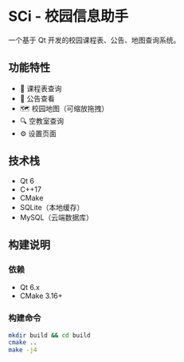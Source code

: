 # SCi - 校园信息助手

一个基于 Qt 开发的校园课程表、公告、地图查询系统。

## 功能特性

- 📅 课程表查询
- 📢 公告查看
- 🗺️ 校园地图（可缩放拖拽）
- 🔍 空教室查询
- ⚙️ 设置页面

## 技术栈

- Qt 6
- C++17
- CMake
- SQLite（本地缓存）
- MySQL（云端数据库）

## 构建说明

### 依赖

- Qt 6.x
- CMake 3.16+

### 构建命令

```bash
mkdir build && cd build
cmake ..
make -j4